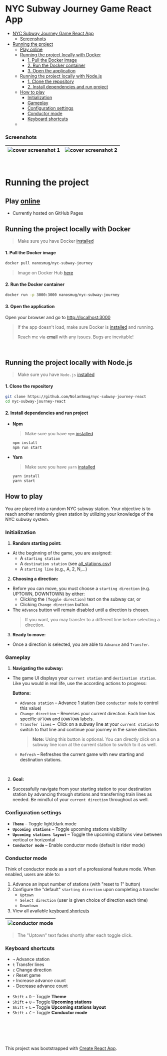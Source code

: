 # NYC Subway Journey Game React App


- [NYC Subway Journey Game React App](#nyc-subway-journey-game-react-app)
    - [Screenshots](#screenshots)
- [Running the project](#running-the-project)
  - [Play online](#play-online)
  - [Running the project locally with Docker](#running-the-project-locally-with-docker)
      - [1. Pull the Docker image](#1-pull-the-docker-image)
      - [2. Run the Docker container](#2-run-the-docker-container)
      - [3. Open the application](#3-open-the-application)
  - [Running the project locally with Node.js](#running-the-project-locally-with-nodejs)
      - [1. Clone the repository](#1-clone-the-repository)
      - [2. Install dependencies and run project](#2-install-dependencies-and-run-project)
  - [How to play](#how-to-play)
    - [Initialization](#initialization)
    - [Gameplay](#gameplay)
    - [Configuration settings](#configuration-settings)
    - [Conductor mode](#conductor-mode)
    - [Keyboard shortcuts](#keyboard-shortcuts)
  - [](#)


### Screenshots
| ![cover screenshot 1](./src/images/cover-screenshot-1.png) | ![cover screenshot 2](./src/images/cover-screenshot-2.png) |
| -----------------------------------------------------------| ---------------------------------------------------------- |
<br>


# Running the project


## Play [online](https://nolansmug.github.io/)
- Currently hosted on GitHub Pages

## Running the project locally with Docker

> Make sure you have Docker [installed](https://www.docker.com/get-started)
#### 1. Pull the Docker image 
```bash
docker pull nanosmug/nyc-subway-journey
```
> Image on Docker Hub [here](https://hub.docker.com/r/nanosmug/nyc-subway-journey)


#### 2. Run the Docker container
```bash
docker run -p 3000:3000 nanosmug/nyc-subway-journey
```

#### 3. Open the application
Open your browser and go to [http://localhost:3000](http://localhost:3000)

> If the app doesn't load, make sure Docker is [installed](https://www.docker.com/get-started) and running.  
> 
> Reach me via [email](mailto:nolangcyr@gmail.com) with any issues. Bugs are inevitable!

<br>

## Running the project locally with Node.js
> Make sure you have `Node.js` [installed](https://nodejs.org/en/download) 

#### 1. Clone the repository
```bash
git clone https://github.com/NolanSmug/nyc-subway-journey-react
cd nyc-subway-journey-react
```

#### 2. Install dependencies and run project
- **Npm**
  > Make sure you have `npm` [installed](https://docs.npmjs.com/downloading-and-installing-node-js-and-npm)  
  ```bash
  npm install
  npm run start
  ```

- **Yarn**
  > Make sure you have `yarn` [installed](https://yarnpkg.com/getting-started/install)
  ```bash
  yarn install
  yarn start
  ```

## How to play
You are placed into a random NYC subway station. Your objective is to reach another randomly given station by utilizing your knowledge of the NYC subway system.

### Initialization
1. **Random starting point:**
- At the beginning of the game, you are assigned:
  - A `starting station` 
  - A `destination station` (see [all_stations.csv](./public/csv/all_stations.csv))
  - A `starting line` (e.g., A, 2, N,...)
2. **Choosing a direction:**
- Before you can move, you must choose a `starting direction` (e.g. UPTOWN, DOWNTOWN) by either: 
   - Clicking the `[Toggle direction]` text on the subway car, or 
   - Clicking `Change direction` button. 
- The `Advance` button will remain disabled until a direction is chosen.
     > If you want, you may transfer to a different line before selecting a direction.
3. **Ready to move:**
- Once a direction is selected, you are able to `Advance` and `Transfer`. 

### Gameplay

1. **Navigating the subway:**
- The game UI displays your `current station` and `destination station`. Like you would in real life, use the according actions to progress:

   **Buttons:**
  -  `Advance station` – Advance 1 station (see `conductor mode` to control this value)
  -  `Change direction` – Reverses your current direction. Each line has specific `UPTOWN` and `DOWNTOWN` labels.
  -  `Transfer lines` –  Click on a subway line at your `current station` to switch to that line and continue your journey in the same direction.
      > **Note:** Using this button is optional. You can directly click on a subway line icon at the current station to switch to it as well.
  - `Refresh` – Refreshes the current game with new starting and destination stations.  
<br>

2. **Goal:**
- Successfully navigate from your starting station to your destination station by advancing through stations and transferring train lines as needed. Be mindful of your `current direction` throughout as well.
  
### Configuration settings
- **`Theme`** – Toggle light/dark mode
- **`Upcoming stations`** – Toggle upcoming stations visibility
- **`Upcoming stations layout`** – Toggle the upcoming stations view between vertical or horizontal
- **`Conductor mode`** – Enable conductor mode (default is rider mode)


### Conductor mode
Think of conductor mode as a sort of a professional feature mode. When enabled, users are able to:  

1. Advance an input number of stations (with "reset to 1" button)
2. Configure the "default" `starting direction` upon completing a transfer
   - `Uptown`
   - `Select direction` (user is given choice of direction each time)
   - `Downtown`
3. View all available [keyboard shortcuts](#keyboard-shortcuts)

| ![conductor mode](./src/images/conductor-mode-screenshot.png) |
| ------------------------------------------------------------- | 

> The "Uptown" text fades shortly after each toggle click.

### Keyboard shortcuts
- `→` Advance station
- `t` Transfer lines
- `c` Change direction
- `r` Reset game
- `+` Increase advance count
- `-` Decrease advance count
<br><br>
- `Shift` + `D` – Toggle **Theme**
- `Shift` + `U` – Toggle **Upcoming stations**
- `Shift` + `L` – Toggle **Upcoming stations layout**
- `Shift` + `C` – Toggle **Conductor mode**

<br><br>
---
This project was bootstrapped with [Create React App](https://github.com/facebook/create-react-app).
